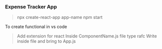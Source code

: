 ### Expense Tracker App
> npx create-react-app app-name
> npm start 

To create functional in vs code 
> Add extension for react
> Inside ComponentName.js file type rafc
> Write inside file and bring to App.js 
